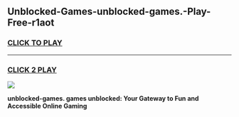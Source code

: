 
## Unblocked-Games-unblocked-games.-Play-Free-r1aot
<h3>
<a href="https://premium76.site?title=unblocked-games.&ref=20M">CLICK TO PLAY</a></h3>
<hr>

<h3>
<a href="https://premium76.site?title=unblocked-games.&ref=20M">CLICK 2 PLAY</a>
  
</h3>

<a href="https://premium76.site?title=unblocked-games.&ref=19M"><img src="https://clearcache.store/games.png"></a>


**unblocked-games. games unblocked: Your Gateway to Fun and Accessible Online Gaming**
